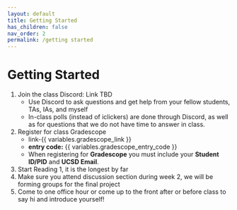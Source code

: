 ```yaml
---
layout: default
title: Getting Started
has_children: false
nav_order: 2
permalink: /getting started
---
```


# Getting Started

1. Join the class Discord: Link TBD
   - Use Discord to ask questions and get help from your fellow students, TAs, IAs, and myself
   - In-class polls (instead of iclickers) are done through Discord, as well as for questions that we do not have time to answer in class.
2. Register for class Gradescope
   -  link-{{ variables.gradescope_link }}
   -  **entry code:** {{ variables.gradescope_entry_code }}
   -  When registering for **Gradescope** you must include your **Student ID/PID** and **UCSD Email**.
3. Start Reading 1, it is the longest by far
4. Make sure you attend discussion section during week 2, we will be forming groups for the final project
5. Come to one office hour or come up to the front after or before class to say hi and introduce yourself!
